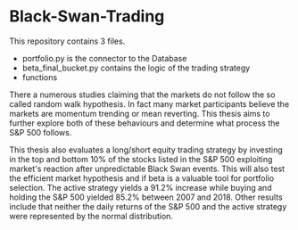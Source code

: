 # Black-Swan-Trading

This repository contains 3 files.
- portfolio.py is the connector to the Database
- beta_final_bucket.py contains the logic of the trading strategy
- functions 

There a numerous studies claiming that the markets do not follow the so called random walk
hypothesis. In fact many market participants believe the markets are momentum trending or
mean reverting. This thesis aims to further explore both of these behaviours and determine what
process the S&P 500 follows.

This thesis also evaluates a long/short equity trading strategy by investing in the top and bottom
10% of the stocks listed in the S&P 500 exploiting market's reaction after unpredictable Black
Swan events. This will also test the efficient market hypothesis and if beta is a valuable tool for
portfolio selection. The active strategy yields a 91.2% increase while buying and holding the
S&P 500 yielded 85.2% between 2007 and 2018. Other results include that neither the daily
returns of the S&P 500 and the active strategy were represented by the normal distribution.
